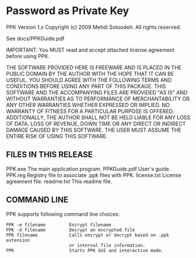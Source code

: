 Password as Private Key
=======================

PPK Version 1.x Copyright (c) 2009 Mehdi Sotoodeh. All rights reserved. 

See docs/PPKGuide.pdf

IMPORTANT: You MUST read and accept attached license agreement before using PPK.

THE SOFTWARE PROVIDED HERE IS FREEWARE AND IS PLACED IN THE PUBLIC DOMAIN 
BY THE AUTHOR WITH THE HOPE THAT IT CAN BE USEFUL.
YOU SHOULD AGREE WITH THE FOLLOWING TERMS AND CONDITIONS BEFORE USING
ANY PART OF THIS PACKAGE.
THIS SOFTWARE AND THE ACCOMPANYING FILES ARE PROVIDED "AS IS" AND WITHOUT 
WARRANTIES AS TO PERFORMANCE OF MERCHANTABILITY OR ANY OTHER WARRANTIES 
WHETHER EXPRESSED OR IMPLIED.  NO WARRANTY OF FITNESS FOR A PARTICULAR 
PURPOSE IS OFFERED.  ADDITIONALLY, THE AUTHOR SHALL NOT BE HELD LIABLE 
FOR ANY LOSS OF DATA, LOSS OF REVENUE, DOWN TIME OR ANY DIRECT OR 
INDIRECT DAMAGE CAUSED BY THIS SOFTWARE. THE USER MUST ASSUME THE ENTIRE 
RISK OF USING THIS SOFTWARE.  


FILES IN THIS RELEASE
---------------------

PPK.exe         The main application program.
PPKGuide.pdf    User's guide.
PPK.reg         Registry file to associate .ppk files with PPK.
license.txt     License agreement file.
readme.txt      This readme file.

COMMAND LINE
------------

PPK supports following command line choices:

    PPK -e filename         Encrypt filename
    PPK -d filename         Decrypt an encrypted file
    PPK filename            Calls encrypt or decrypt based on .ppk extension
                            or internal file information.
    PPK                     Starts PPK GUI and interactive mode.
